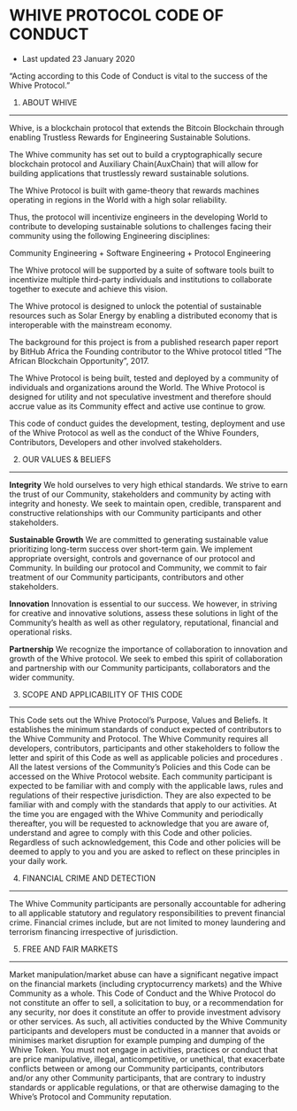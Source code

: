 
WHIVE PROTOCOL CODE OF CONDUCT
=====================================

* Last updated 23 January 2020

“Acting according to this Code of Conduct is vital to the success of the Whive Protocol.”

1. ABOUT WHIVE
----------------

Whive, is a blockchain protocol that extends the Bitcoin Blockchain through enabling Trustless Rewards for Engineering Sustainable Solutions.

The Whive community has set out to build a cryptographically secure blockchain protocol and Auxiliary Chain(AuxChain) that will allow for building applications that trustlessly reward sustainable solutions.

The Whive Protocol is built with game-theory that rewards machines operating in regions in the World with a high solar reliability.

Thus, the protocol will incentivize engineers in the developing World to contribute to developing sustainable solutions to challenges facing their community using the following Engineering disciplines:

Community Engineering + Software Engineering + Protocol Engineering

The Whive protocol will be supported by a suite of software tools built to incentivize multiple third-party individuals and institutions to collaborate together to execute and achieve this vision.

The Whive protocol is designed to unlock the potential of sustainable resources such as Solar Energy by enabling a distributed economy that is interoperable with the mainstream economy.

The background for this project is from a published research paper report by BitHub Africa the Founding contributor to the Whive protocol titled “The African Blockchain Opportunity”, 2017.

The Whive Protocol is being built, tested and deployed by a community of individuals and organizations around the World. The Whive Protocol is designed for utility and not speculative investment and therefore should accrue value as its Community effect and active use continue to grow.

This code of conduct guides the development, testing, deployment and use of the Whive Protocol as well as the conduct of the Whive Founders, Contributors, Developers and other involved stakeholders. 


2. OUR VALUES & BELIEFS
-----------------------

**Integrity**
We hold ourselves to very high ethical standards. We strive to earn the trust of our Community, stakeholders and community by acting with integrity and honesty. We seek to maintain open, credible, transparent and constructive relationships with our Community participants and  other stakeholders. 


**Sustainable Growth**
We are committed to generating sustainable value prioritizing long-term success over short-term gain. We implement appropriate oversight, controls and governance of our protocol and Community. In building our protocol and Community, we commit to fair treatment of our Community participants, contributors and other stakeholders. 

**Innovation** 
Innovation is essential to our success. We however, in striving for creative and innovative solutions, assess these solutions in light of the Community’s health as well as other regulatory, reputational, financial and operational risks.

**Partnership**
We recognize the importance of collaboration to innovation and growth of the Whive protocol. We seek to embed this spirit of collaboration and partnership with our Community participants, collaborators and the wider community.



3. SCOPE AND APPLICABILITY OF THIS CODE
---------------------------------------

This Code sets out the Whive Protocol’s Purpose, Values and Beliefs. It establishes the minimum standards of conduct expected of contributors to the Whive Community and Protocol.
The Whive Community  requires all developers, contributors, participants and other stakeholders to follow the letter and spirit of this Code as well as applicable policies and procedures . 
All the latest versions of the Community’s Policies and this Code can be accessed on the Whive Protocol website. 
Each community participant is expected to be familiar with and comply with the applicable  laws, rules and regulations of their respective jurisdiction.  They are also expected to be familiar with and comply with the standards that apply to our activities. At the time you are engaged with the Whive Community and periodically thereafter, you will be requested to acknowledge that you are aware of, understand and agree to comply with this Code and other policies. Regardless of such acknowledgement, this Code and other policies will be deemed to apply to you and you are asked to reflect on these principles in your daily work. 


4. FINANCIAL CRIME AND DETECTION
--------------------------------

The Whive Community participants are personally accountable for adhering to all applicable statutory and regulatory responsibilities to prevent financial crime. Financial crimes include, but are not limited to money laundering and terrorism financing irrespective of jurisdiction.

5. FREE AND FAIR MARKETS
------------------------

Market manipulation/market abuse can have a significant negative impact on the financial markets (including cryptocurrency markets) and the Whive Community as a whole. 
This Code of Conduct and the Whive Protocol do not constitute an offer to sell, a solicitation to buy, or a recommendation for any security, nor does it constitute an offer to provide investment advisory or other services. 
As such, all activities conducted by the Whive Community participants and developers must be conducted in a manner that avoids or minimises market disruption for example pumping and dumping of the Whive Token.
You must not engage in activities, practices or conduct that are price manipulative, illegal, anticompetitive, or unethical, that exacerbate conflicts between or among our Community participants, contributors  and/or any other Community participants, that are contrary to industry standards or applicable regulations, or that are otherwise damaging to the Whive’s Protocol and Community reputation.